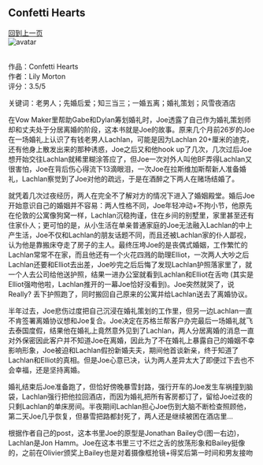 ## Confetti Hearts
[回到上一页](https://boheme13.github.io/Reviews/)  &nbsp;&nbsp; <br>
![avatar](https://cdn.amomama.com/0fa6784d9f740e445468b5516eebfaeb.jpg)
<br/>
<br/>

作品：Confetti Hearts<br/>
作者：Lily Morton<br/>
评分：3.5/5<br/>

关键词：老男人；先婚后爱；知三当三；一婚五离；婚礼策划；风雪夜酒店

在Vow Maker里帮助Gabe和Dylan筹划婚礼时，Joe透露了自己作为婚礼策划师却和丈夫处于分居离婚的阶段，这本书就是Joe的故事。原来几个月前26岁的Joe在一场婚礼上认识了有钱老男人Lachlan，可能是因为Lachlan 20+厘米的迪克，还有他身上散发出来的那种诱惑，Joe之后又和他hook up了几次，几次过后Joe想开始交往Lachlan就稀里糊涂答应了，但Joe一次对外人叫他BF弄得Lachlan又很害怕，Joe在背后伤心得流下13滴眼泪，一次Joe在拉斯维加斯帮新人准备婚礼，Lachlan察觉到了Joe对他的疏远，于是在酒醉之下两人在赌场结婚了。

就凭着几次过夜经历，两人在完全不了解对方的情况下进入了婚姻殿堂。婚后Joe开始意识自己的婚姻并不容易：两人性格不同，Joe年轻冲动+不拘小节，他原先在伦敦的公寓像狗窝一样，Lachlan沉稳拘谨，住在乡间的别墅里，家里甚至还有住家仆人；更可怕的是，从小生活在单亲普通家庭的Joe无法融入Lachlan的中上产生活，Joe不仅和Lachlan的朋友话题不同，而且还被Lachlan家的仆人鄙视，认为他是靠搬床夺走了房子的主人。最终压垮Joe的是丧偶式婚姻，工作繁忙的Lachlan常常不在家，而且他还有一个火花四溅的助理Elliot，一次两人大吵之后Lachlan还要和Elliot去出差，Joe吵完之后后悔了发现Lachlan护照落家里了，就一个人去公司给他送护照，结果一进办公室就看到Lachlan和Elliot在舌吻 (其实是Elliot强吻他啦，Lachlan推开的一幕Joe恰好没看到)。Joe突然就哭了，说Really? 丢下护照跑了，同时搬回自己原来的公寓并给Lachlan送去了离婚协议。

半年过去，Joe悲伤过度把自己沉浸在婚礼策划的工作里，但另一边Lachlan一直不肯签署离婚协议想和Joe复合。Joe决定在苏格兰帮客户办完最后一场婚礼就飞去泰国度假，结果他在婚礼上竟然意外见到了Lachlan，两人分居离婚的消息一直对外保密因此客户并不知道Joe在离婚，因此为了不在婚礼上暴露自己的婚姻不幸影响形象，Joe被迫和Lachlan假扮新婚夫夫，期间他首谈新亲，终于知道了Lachlan和Elliot的真相。但是Joe心意已决，认为两人差异太大了即便过下去也不会幸福，还是坚持离婚。

婚礼结束后Joe准备跑了，但恰好傍晚暴雪封路，强行开车的Joe发生车祸撞到脑袋，Lachlan强行把他拉回酒店，而因为婚礼把所有客房都订了，留给Joe过夜的只剩Lachlan的单床房间。半夜期间Lachlan担心Joe伤到大脑不断检查照顾他，第二天Joe几乎恢复，但暴雪把路都封死了，两人还是继续被困在酒店里…

根据作者自己的post，这本书里Joe的原型是Jonathan Bailey😍(图一右边)，Lachlan是Jon Hamm。Joe在这本书里三寸不烂之舌的放荡形象和Bailey挺像的，之前在Olivier颁奖上Bailey也是对着摄像框抢镜+得奖后第一时间和男友接吻